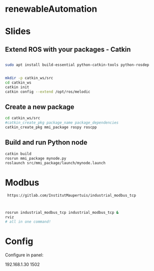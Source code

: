 # renewableAutomation


# Slides

## Extend ROS with your packages - Catkin


``` bash 

sudo apt install build-essential python-catkin-tools python-rosdep


mkdir -p catkin_ws/src
cd catkin_ws
catkin init
catkin config --extend /opt/ros/melodic
``` 

## Create a new package

``` bash
cd catkin_ws/src
#catkin_create_pkg package_name package_dependencies
catkin_create_pkg mmi_package rospy roscpp
``` 

## Build and run Python node

``` bash 
catkin build
rosrun mmi_package mynode.py
roslaunch src/mmi_package/launch/mynode.launch
``` 

# Modbus

` https://gitlab.com/InstitutMaupertuis/industrial_modbus_tcp` 

``` bash


rosrun industrial_modbus_tcp industrial_modbus_tcp &
rviz
# all in one command!
``` 

# Config
Configure in panel:

192.168.1.30
1502
